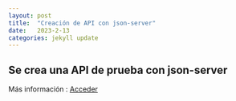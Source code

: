 ```yaml
---
layout: post
title:  "Creación de API con json-server"
date:   2023-2-13
categories: jekyll update
---
```


## Se crea una API de prueba con json-server


Más información : <a href="https://github.com/TripleYei/api_json-server"> Acceder</a>
